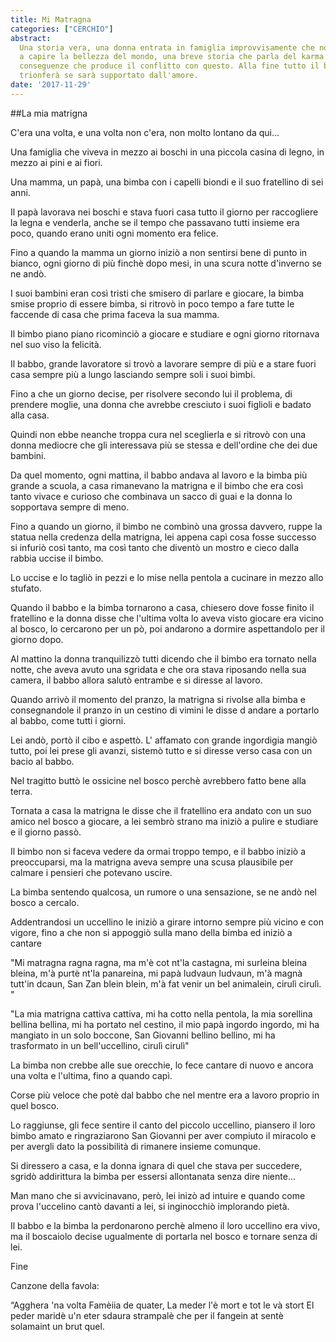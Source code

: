 ```yaml
---
title: Mi Matragna
categories: ["CERCHIO"]
abstract:
  Una storia vera, una donna entrata in famiglia improvvisamente che non riesce
  a capire la bellezza del mondo, una breve storia che parla del karma e delle
  conseguenze che produce il conflitto con questo. Alla fine tutto il bene
  trionferà se sarà supportato dall'amore.
date: '2017-11-29'
---
```


##La mia matrigna

C'era una volta, e una volta non c'era, non molto lontano da qui...

Una famiglia che viveva in mezzo ai boschi in una piccola casina di legno, in mezzo ai pini e ai fiori.

Una mamma, un papà, una bimba con i capelli biondi e il suo fratellino di sei anni.

Il papà lavorava nei boschi e stava fuori casa tutto il giorno per raccogliere la legna e venderla, anche se il tempo che passavano tutti insieme era poco, quando erano uniti ogni momento era felice.

Fino a quando la mamma un giorno iniziò a non sentirsi bene di punto in bianco, ogni giorno di più finchè dopo mesi, in una scura notte d'inverno se ne andò.

I suoi bambini eran così tristi che smisero di parlare e giocare, la bimba smise proprio di essere bimba, si ritrovò in poco tempo a fare tutte le faccende di casa che prima faceva la sua mamma.

Il bimbo piano piano ricominciò a giocare e studiare e ogni giorno ritornava nel suo viso la felicità.

Il babbo, grande lavoratore si trovò a lavorare sempre di più e a stare fuori casa sempre più a lungo lasciando sempre soli i suoi bimbi.

Fino a che un giorno decise, per risolvere secondo lui il problema, di prendere moglie, una donna che avrebbe cresciuto i suoi figlioli e badato alla casa.

Quindi non ebbe neanche troppa cura nel sceglierla e si ritrovò con una donna mediocre che gli interessava più se stessa e dell'ordine che dei due bambini.

Da quel momento, ogni mattina, il babbo andava al lavoro e la bimba più grande a scuola, a casa rimanevano la matrigna e il bimbo che era così tanto vivace e curioso che combinava un sacco di guai e la donna lo sopportava sempre di meno.

Fino a quando un giorno, il bimbo ne combinò una grossa davvero, ruppe la statua nella credenza della matrigna, lei appena capì cosa fosse successo si infuriò così tanto, ma così tanto che diventò un mostro e cieco dalla rabbia uccise il bimbo.

Lo uccise e lo tagliò in pezzi e lo mise nella pentola a cucinare in mezzo allo stufato.

Quando il babbo e la bimba tornarono a casa, chiesero dove fosse finito il fratellino e la donna disse che l'ultima volta lo aveva visto giocare era vicino al bosco, lo cercarono per un pò, poi andarono a dormire aspettandolo per il giorno dopo.

Al mattino la donna tranquilizzò tutti dicendo che il bimbo era tornato nella notte, che aveva avuto una sgridata e che ora stava riposando nella sua camera, il babbo  allora salutò entrambe e si diresse al lavoro.

Quando arrivò il momento del pranzo, la matrigna si rivolse alla bimba e consegnandole il pranzo in un cestino di vimini le disse d andare a portarlo al babbo, come tutti i giorni.

Lei andò, portò il cibo e aspettò. L' affamato con grande ingordigia mangiò tutto, poi lei prese gli avanzi, sistemò tutto e si diresse verso casa con un bacio al babbo.

Nel tragitto buttò le ossicine nel bosco perchè avrebbero fatto bene alla terra.

Tornata a casa la matrigna le disse che il fratellino era andato con un suo amico nel bosco a giocare, a lei sembrò strano ma iniziò a pulire e studiare e il giorno passò.

Il bimbo non si faceva vedere da ormai troppo tempo, e il babbo iniziò a preoccuparsi, ma la matrigna aveva sempre una scusa plausibile per calmare i pensieri che potevano uscire.

La bimba sentendo qualcosa, un rumore o una sensazione, se ne andò nel bosco a cercalo.

Addentrandosi  un uccellino le iniziò a girare intorno sempre più vicino e con vigore, fino a che non si appoggiò sulla mano della bimba ed iniziò a cantare

"Mi matragna ragna ragna, ma m'è cot nt'la castagna,
mi surleina bleina bleina, m'à purtè nt'la panareina,
mi papà ludvaun ludvaun, m'à magnà tutt'in dcaun,
San Zan blein blein, m'à fat venir un bel animalein, cirulì cirulì. "

"La mia matrigna cattiva cattiva, mi ha cotto nella pentola,
la mia sorellina bellina bellina, mi ha portato nel cestino,
il mio papà ingordo ingordo, mi ha mangiato in un solo boccone,
San Giovanni bellino bellino, mi ha trasformato in un bell'uccellino, cirulì cirulì"

La bimba non crebbe alle sue orecchie, lo fece cantare di nuovo e ancora una volta e l'ultima, fino a quando capì.

Corse più veloce che potè dal babbo che nel mentre era a lavoro proprio in quel bosco.

Lo raggiunse, gli fece sentire il canto del piccolo uccellino, piansero il loro bimbo amato e ringraziarono San Giovanni per aver compiuto il miracolo e per avergli dato la possibilità di rimanere insieme comunque.

Si diressero a casa, e la donna ignara di quel che stava per succedere, sgridò addirittura la bimba per essersi allontanata senza dire niente...

Man mano che si avvicinavano, però,  lei inizò ad intuire e quando come prova l'uccelino cantò davanti a lei, si inginocchiò implorando pietà.

Il babbo e la bimba la perdonarono perchè almeno il loro uccellino era vivo, ma il boscaiolo decise ugualmente di portarla nel bosco e tornare senza di lei.

Fine

Canzone della favola:

“Agghera 'na volta
Famèiia de quater,
La meder l'è mort
e tot le và stort
El peder maridè
u'n eter sdaura strampalè
che per il fangein
at sentè solamaint
un brut quel.
